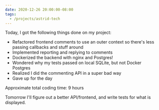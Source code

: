 ```yaml
---
date: 2020-12-26 20:00:00-08:00
tags:
  - /projects/astrid-tech
---
```


Today, I got the following things done on my project:

- Refactored frontend comments to use an outer context so there's less passing
  callbacks and stuff around
- Implemented reporting and replying to comments
- Dockerized the backend with nginx and Postgres!
- Wondered why my tests passed on local SQLite, but not Docker Postgres
- Realized I did the commenting API in a super bad way
- Gave up for the day

Approximate total coding time: 9 hours

Tomorrow I'll figure out a better API/frontend, and write tests for what is
displayed.
